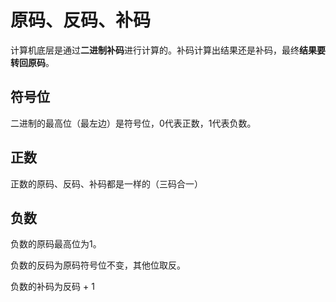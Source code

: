 # 原码、反码、补码

计算机底层是通过**二进制补码**进行计算的。补码计算出结果还是补码，最终**结果要转回原码**。

## 符号位

二进制的最高位（最左边）是符号位，0代表正数，1代表负数。

## 正数

正数的原码、反码、补码都是一样的（三码合一）

## 负数

负数的原码最高位为1。

负数的反码为原码符号位不变，其他位取反。

负数的补码为反码 + 1
